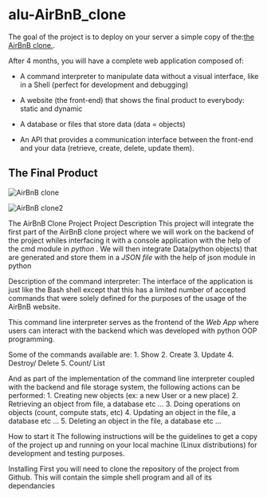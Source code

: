 # alu-AirBnB_clone

The goal of the project is to deploy on your server a simple copy of the:[the AirBnB clone.](https://intranet.aluswe.com/rltoken/FrRTcvuF5L9wWDzFE9k01A).

After 4 months, you will have a complete web application composed of:

- A command interpreter to manipulate data without a visual interface, like in a Shell (perfect for development and debugging)

- A website (the front-end) that shows the final product to everybody: static and dynamic

- A database or files that store data (data = objects)

- An API that provides a communication interface between the front-end and your data (retrieve, create, delete, update them).

## The Final Product

![AirBnB clone](https://s3.amazonaws.com/alu-intranet.hbtn.io/uploads/medias/2020/9/fe2e3e7701dec72ce612472dab9bb55fe0e9f6d4.png?X-Amz-Algorithm=AWS4-HMAC-SHA256&X-Amz-Credential=AKIARDDGGGOUZTW2RLVB%2F20230515%2Fus-east-1%2Fs3%2Faws4_request&X-Amz-Date=20230515T143106Z&X-Amz-Expires=86400&X-Amz-SignedHeaders=host&X-Amz-Signature=08781722ed09003c92fc61e44b36c45d70f43df208cab6d890b6d43a2aef2dc5)

![AirBnB clone2](https://s3.amazonaws.com/alu-intranet.hbtn.io/uploads/medias/2020/9/da2584da58f1d99a72f0a4d8d22c1e485468f941.png?X-Amz-Algorithm=AWS4-HMAC-SHA256&X-Amz-Credential=AKIARDDGGGOUZTW2RLVB%2F20230515%2Fus-east-1%2Fs3%2Faws4_request&X-Amz-Date=20230515T143106Z&X-Amz-Expires=86400&X-Amz-SignedHeaders=host&X-Amz-Signature=af2b8b28baa17efbe0cb6f789aef031773834f13fc5334cde5ac545c341d94f4)

The AirBnB Clone Project
Project Description
This project will integrate the first part of the AirBnB clone project where we will work on the backend of the project whiles interfacing it with a console application with the help of the cmd module in _python_ . We will then integrate Data(python objects) that are generated and store them in a _JSON file_ with the help of json module in python

Description of the command interpreter:
The interface of the application is just like the Bash shell except that this has a limited number of accepted commands that were solely defined for the purposes of the usage of the AirBnB website.

This command line interpreter serves as the frontend of the _Web App_ where users can interact with the backend which was developed with python OOP programming.

Some of the commands available are: 1. Show 2. Create 3. Update 4. Destroy/ Delete 5. Count/ List

And as part of the implementation of the command line interpreter coupled with the backend and file storage system, the following actions can be performed: 1. Creating new objects (ex: a new User or a new place) 2. Retrieving an object from file, a database etc ... 3. Doing operations on objects (count, compute stats, etc) 4. Updating an object in the file, a database etc ... 5. Deleting an object in the file, a database etc ...

How to start it
The following instructions will be the guidelines to get a copy of the project up and running on your local machine (Linux distributions) for development and testing purposes.

Installing
First you will need to clone the repository of the project from Github. This will contain the simple shell program and all of its dependancies
